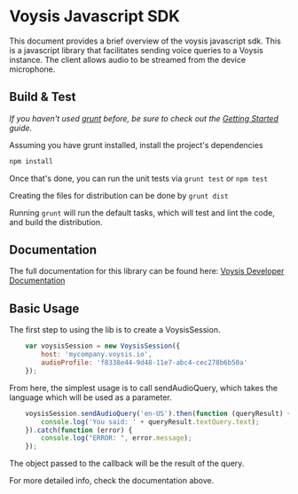 Voysis Javascript SDK
=====================

This document provides a brief overview of the voysis javascript sdk.
This is a javascript library that facilitates sending voice
queries to a Voysis instance. The client allows audio to be
streamed from the device microphone.

Build & Test
------------
_If you haven't used [grunt](https://gruntjs.com/) before, be sure to check out the [Getting Started](https://gruntjs.com/getting-started) guide._

Assuming you have grunt installed, install the project's dependencies

```bash
npm install
```

Once that's done, you can run the unit tests via `grunt test` or `npm test`

Creating the files for distribution can be done by `grunt dist`

Running `grunt` will run the default tasks, which will test and lint the code, and build the distribution.

Documentation
-------------

The full documentation for this library can be found here: [Voysis Developer Documentation](https://developers.voysis.com/docs) 

Basic Usage
-----------

The first step to using the lib is to create a VoysisSession.

```js
    var voysisSession = new VoysisSession({
        host: 'mycompany.voysis.io',
        audioProfile: 'f8338e44-9d48-11e7-abc4-cec278b6b50a'
    });
```

From here, the simplest usage is to call sendAudioQuery, which
takes the language which will be used as a parameter.

```js
    voysisSession.sendAudioQuery('en-US').then(function (queryResult) {
        console.log('You said: ' + queryResult.textQuery.text);
    }).catch(function (error) {
        console.log("ERROR: ", error.message);
    });
```

The object passed to the callback will be the result of the query.

For more detailed info, check the documentation above.
